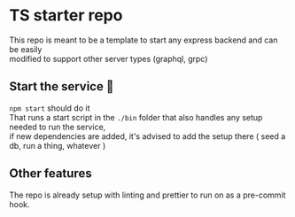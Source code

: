 # TS starter repo

This repo is meant to be a template to start any express backend and can be easily  
modified to support other server types (graphql, grpc)

## Start the service :raised_hands:
`npm start` should do it  
That runs a start script in the `./bin` folder that also handles any setup needed to run the service,  
if new dependencies are added, it's advised to add the setup there ( seed a db, run a thing, whatever )


## Other features
The repo is already setup with linting and prettier to run on as a pre-commit hook.  